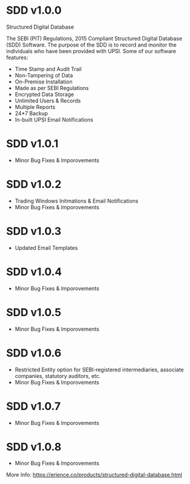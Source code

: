 # SDD v1.0.0
Structured Digital Database

The SEBI (PIT) Regulations, 2015 Compliant Structured Digital Database (SDD) Software. The purpose of the SDD is to record and monitor the individuals who have been provided with UPSI. Some of our software features:

- Time Stamp and Audit Trail
- Non-Tampering of Data
- On-Premise Installation
- Made as per SEBI Regulations
- Encrypted Data Storage
- Unlimited Users & Records
- Multiple Reports
- 24*7 Backup
- In-built UPSI Email Notifications

# SDD v1.0.1
- Minor Bug Fixes & Imporovements

# SDD v1.0.2
- Trading Windows Initmations & Email Notifications
- Minor Bug Fixes & Imporovements

# SDD v1.0.3
- Updated Email Templates

# SDD v1.0.4
- Minor Bug Fixes & Imporovements

# SDD v1.0.5
- Minor Bug Fixes & Imporovements

# SDD v1.0.6
- Restricted Entity option for SEBI-registered intermediaries, associate companies, statutory auditors, etc.
- Minor Bug Fixes & Imporovements

# SDD v1.0.7
- Minor Bug Fixes & Imporovements

# SDD v1.0.8
- Minor Bug Fixes & Imporovements

More Info:
https://erience.co/products/structured-digital-database.html
